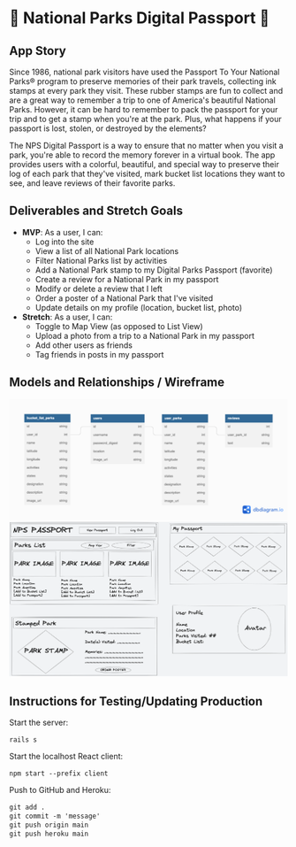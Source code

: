 # 🌳 National Parks Digital Passport 🌳

## App Story

Since 1986, national park visitors have used the Passport To Your National Parks® program to preserve memories of their park travels, collecting ink stamps at every park they visit. These rubber stamps are fun to collect and are a great way to remember a trip to one of America's beautiful National Parks. However, it can be hard to remember to pack the passport for your trip and to get a stamp when you're at the park. Plus, what happens if your passport is lost, stolen, or destroyed by the elements?

The NPS Digital Passport is a way to ensure that no matter when you visit a park, you're able to record the memory forever in a virtual book. The app provides users with a colorful, beautiful, and special way to preserve their log of each park that they've visited, mark bucket list locations they want to see, and leave reviews of their favorite parks.

## Deliverables and Stretch Goals

- **MVP**: As a user, I can:
  - Log into the site
  - View a list of all National Park locations
  - Filter National Parks list by activities
  - Add a National Park stamp to my Digital Parks Passport (favorite)
  - Create a review for a National Park in my passport
  - Modify or delete a review that I left
  - Order a poster of a National Park that I've visited
  - Update details on my profile (location, bucket list, photo)
- **Stretch**: As a user, I can:
  - Toggle to Map View (as opposed to List View)
  - Upload a photo from a trip to a National Park in my passport
  - Add other users as friends
  - Tag friends in posts in my passport

## Models and Relationships / Wireframe

![db diagram](/public/dbdiagram.png)
![wireframe](/public/wireframe.png)

## Instructions for Testing/Updating Production

Start the server:

```console
rails s
```

Start the localhost React client:

```console
npm start --prefix client
```

Push to GitHub and Heroku:

```console
git add .
git commit -m 'message'
git push origin main
git push heroku main
```

